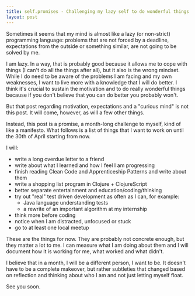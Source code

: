 ```yaml
---
title: self.promises - Challenging my lazy self to do wonderful things
layout: post
---
```


Sometimes it seems that my mind is almost like a lazy (or non-strict)
programming language: problems that are not forced by a deadline,
expectations from the outside or something similar, are not going to be
solved by me.

I am lazy. In a way, that is probably good because it allows me to cope
with things (I can't do all the things after all), but it also is the
wrong mindset. While I do need to be aware of the problems I am facing
and my own weaknesses, I want to live more with a knowledge that I will
do better. I think it's crucial to sustain the motivation and to do
really wonderful things because if you don't believe that you can do
better you probably won't.

But that post regarding motivation, expectations and a "curious mind" is
not this post. It will come, however, as will a few other things.

Instead, this post is a promise, a month-long challenge to myself, kind
of like a manifesto. What follows is a list of things that I want to
work on until the 30th of April starting from now.

I will:

* write a long overdue letter to a friend
* write about what I learned and how I feel I am progressing
* finish reading Clean Code and Apprenticeship Patterns and write about
  them
* write a shopping list program in Clojure + ClojureScript
* better separate entertainment and education/coding/thinking
* try out "real" test driven development as often as I can, for example:
    - Java language understanding tests
    - a rewrite of an important algorithm at my internship
* think more before coding
* notice when I am distracted, unfocused or stuck
* go to at least one local meetup

These are the things for now. They are probably not concrete enough, but
they matter a lot to me. I can measure what I am doing about them and I
will document how it is working for me, what worked and what didn't.

I believe that in a month, I will be a different person, I want to be.
It doesn't have to be a complete makeover, but rather subtleties that
changed based on reflection and thinking about who I am and not just
letting myself float.

See you soon.
